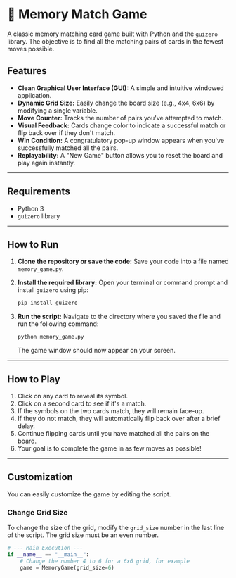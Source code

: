 # 🧠 Memory Match Game

A classic memory matching card game built with Python and the `guizero` library. The objective is to find all the matching pairs of cards in the fewest moves possible.



## Features

-   **Clean Graphical User Interface (GUI):** A simple and intuitive windowed application.
-   **Dynamic Grid Size:** Easily change the board size (e.g., 4x4, 6x6) by modifying a single variable.
-   **Move Counter:** Tracks the number of pairs you've attempted to match.
-   **Visual Feedback:** Cards change color to indicate a successful match or flip back over if they don't match.
-   **Win Condition:** A congratulatory pop-up window appears when you've successfully matched all the pairs.
-   **Replayability:** A "New Game" button allows you to reset the board and play again instantly.

---

## Requirements

-   Python 3
-   `guizero` library

---

## How to Run

1.  **Clone the repository or save the code:**
    Save your code into a file named `memory_game.py`.

2.  **Install the required library:**
    Open your terminal or command prompt and install `guizero` using pip:
    ```sh
    pip install guizero
    ```

3.  **Run the script:**
    Navigate to the directory where you saved the file and run the following command:
    ```sh
    python memory_game.py
    ```
    The game window should now appear on your screen.

---

## How to Play

1.  Click on any card to reveal its symbol.
2.  Click on a second card to see if it's a match.
3.  If the symbols on the two cards match, they will remain face-up.
4.  If they do not match, they will automatically flip back over after a brief delay.
5.  Continue flipping cards until you have matched all the pairs on the board.
6.  Your goal is to complete the game in as few moves as possible!

---

## Customization

You can easily customize the game by editing the script.

### Change Grid Size

To change the size of the grid, modify the `grid_size` number in the last line of the script. The grid size must be an even number.

```python
# --- Main Execution ---
if __name__ == "__main__":
    # Change the number 4 to 6 for a 6x6 grid, for example
    game = MemoryGame(grid_size=6)

